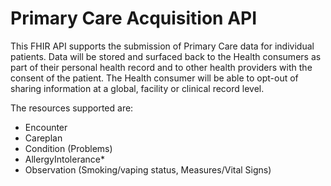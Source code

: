 # Primary Care Acquisition API

This FHIR API supports the submission of Primary Care data for individual patients. Data will be stored and surfaced back to the Health consumers as part of their personal health record and to other health providers with the consent of the patient. The Health consumer will be able to opt-out of sharing information at a global, facility or clinical record level.

The resources supported are:
* Encounter
* Careplan
* Condition (Problems)
* AllergyIntolerance*
* Observation (Smoking/vaping status, Measures/Vital Signs)

